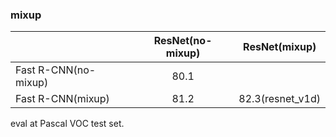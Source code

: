 ### mixup

|                      | ResNet(no-mixup) | ResNet(mixup)  |
|----------------------|:----------------:|:--------------:|
| Fast R-CNN(no-mixup) | 80.1             |                |
| Fast R-CNN(mixup)    | 81.2             |82.3(resnet_v1d)|

eval at Pascal VOC test set.